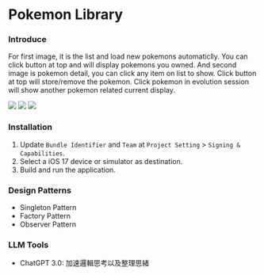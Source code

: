 # Pokemon Library

### Introduce

For first image, it is the list and load new pokemons automaticlly.
You can click button at top and will display pokemons you owned.
And second image is pokemon detail, you can click any item on list to show.
Click button at top will store/remove the pokemon.
Click pokemon in evolution session will show another pokemon related current display.

![](https://i.imgur.com/qvJ6kgw.png)
![](https://i.imgur.com/kNK9FrD.png)
![](https://i.imgur.com/7uQmx12.png)

### Installation

1. Update `Bundle Identifier` and `Team` at `Project Setting` > `Signing & Capabilities`.
2. Select a iOS 17 device or simulator as destination.
3. Build and run the application.

### Design Patterns

- Singleton Pattern
- Factory Pattern
- Observer Pattern

### LLM Tools

- ChatGPT 3.0: 加速邏輯思考以及整理思緒
